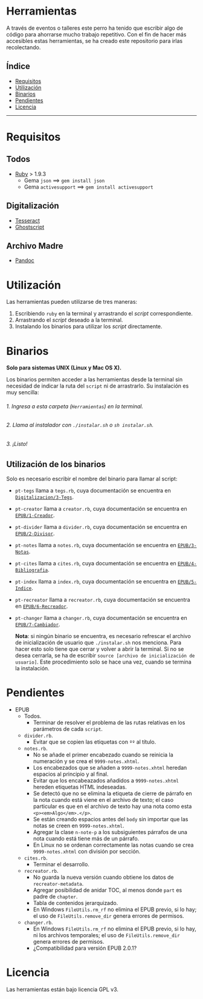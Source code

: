 # Herramientas

A través de eventos o talleres este perro ha tenido que escribir algo de
código para ahorrarse mucho trabajo repetitivo. Con el fin de hacer más
accesibles estas herramientas, se ha creado este repositorio para irlas
recolectando.

## Índice

* [Requisitos](#requisitos)
* [Utilización](#utilización)
* [Binarios](#binarios)
* [Pendientes](#pendientes)
* [Licencia](#licencia)

---

# Requisitos

## Todos

* [Ruby](https://www.ruby-lang.org/es/) > 1.9.3
  * Gema `json` ==> `gem install json`
  * Gema `activesupport` ==> `gem install activesupport`
  
## Digitalización

* [Tesseract](https://github.com/tesseract-ocr/tesseract)
* [Ghostscript](https://www.ghostscript.com/)

## Archivo Madre

* [Pandoc](http://pandoc.org/)

# Utilización

Las herramientas pueden utilizarse de tres maneras:

1. Escribiendo `ruby` en la terminal y arrastrando el *script* correspondiente.
2. Arrastrando el *script* deseado a la terminal.
3. Instalando los binarios para utilizar los *script* directamente.

# Binarios

**Solo para sistemas UNIX (Linux y Mac OS X).**

Los binarios permiten acceder a las herramientas desde la terminal sin necesidad
de indicar la ruta del `script` ni de arrastrarlo. Su instalación es muy sencilla:

###### 1. Ingresa a esta carpeta (`Herramientas`) en la terminal.
###### 2. Llama al instalador con `./instalar.sh` o `sh instalar.sh`.
###### 3. ¡Listo!

## Utilización de los binarios

Solo es necesario escribir el nombre del binario para llamar al script:

* `pt-tegs` llama a `tegs.rb`, cuya documentación se encuentra en [`Digitalizacion/3-Tegs`](https://github.com/ColectivoPerroTriste/Herramientas/tree/master/Digitalizacion/3-Tegs).
* `pt-creator` llama a `creator.rb`, cuya documentación se encuentra en [`EPUB/1-Creador`](https://github.com/ColectivoPerroTriste/Herramientas/tree/master/EPUB/1-Creador).
* `pt-divider` llama a `divider.rb`, cuya documentación se encuentra en [`EPUB/2-Divisor`](https://github.com/ColectivoPerroTriste/Herramientas/tree/master/EPUB/2-Divisor).
* `pt-notes` llama a `notes.rb`, cuya documentación se encuentra en [`EPUB/3-Notas`](https://github.com/ColectivoPerroTriste/Herramientas/tree/master/EPUB/3-Notas).
* `pt-cites` llama a `cites.rb`, cuya documentación se encuentra en [`EPUB/4-Bibliografia`](https://github.com/ColectivoPerroTriste/Herramientas/tree/master/EPUB/4-Bibliografia).
* `pt-index` llama a `index.rb`, cuya documentación se encuentra en [`EPUB/5-Indice`](https://github.com/ColectivoPerroTriste/Herramientas/tree/master/EPUB/5-Indice).
* `pt-recreator` llama a `recreator.rb`, cuya documentación se encuentra en [`EPUB/6-Recreador`](https://github.com/ColectivoPerroTriste/Herramientas/tree/master/EPUB/6-Recreador).
* `pt-changer` llama a `changer.rb`, cuya documentación se encuentra en [`EPUB/7-Cambiador`](https://github.com/ColectivoPerroTriste/Herramientas/tree/master/EPUB/7-Cambiador).

    **Nota**: si ningún binario se encuentra, es necesario refrescar el archivo de
    inicialización de usuario que `./instalar.sh` nos menciona. Para hacer esto
    solo tiene que cerrar y volver a abrir la terminal. Si no se desea cerrarla,
    se ha de escribir `source [archivo de inicialización de usuario]`. Este
    procedimiento solo se hace una vez, cuando se termina la instalación.

# Pendientes

* EPUB
  * Todos.
    * Terminar de resolver el problema de las rutas relativas en los parámetros de cada `script`.
  * `divider.rb`.
    * Evitar que se copien las etiquetas con `ºº` al título.
  * `notes.rb`.
    * No se añade el primer encabezado cuando se reinicia la numeración y se crea el `9999-notes.xhtml`.
    * Los encabezados que se añaden a `9999-notes.xhtml` heredan espacios al principio y al final.
    * Evitar que los encabeazados añadidos a `9999-notes.xhtml` hereden etiquetas HTML indeseadas.
    * Se detectó que no se elimina la etiqueta de cierre de párrafo en la nota
    cuando está viene en el archivo de texto; el caso particular es que en el
    archivo de texto hay una nota como esta `<p><em>Algo</em>.</p>`.
    * Se están creando espacios antes del `body` sin importar que las notas se creen en `9999-notes.xhtml`.
    * Agregar la clase `n-note-p` a los subsiguientes párrafos de una nota cuando está tiene más de un párrafo.
    * En Linux no se ordenan correctamente las notas cuando se crea `9999-notes.xhtml` con división por sección.
  * `cites.rb`.
    * Terminar el desarrollo.
  * `recreator.rb`.
    * No guarda la nueva versión cuando obtiene los datos de `recreator-metadata`.
    * Agregar posibilidad de anidar TOC, al menos donde `part` es padre de `chapter`.
    * Tabla de contenidos jerarquizado.
    * En Windows `FileUtils.rm_rf` no elimina el EPUB previo, si lo hay; el uso de `FileUtils.remove_dir` genera errores de permisos.
  * `changer.rb`.
    * En Windows `FileUtils.rm_rf` no elimina el EPUB previo, si lo hay, ni los archivos temporales; el uso de `FileUtils.remove_dir` genera errores de permisos.
    * ¿Compatibilidad para versión EPUB 2.0.1?

# Licencia

Las herramientas están bajo licencia GPL v3.

